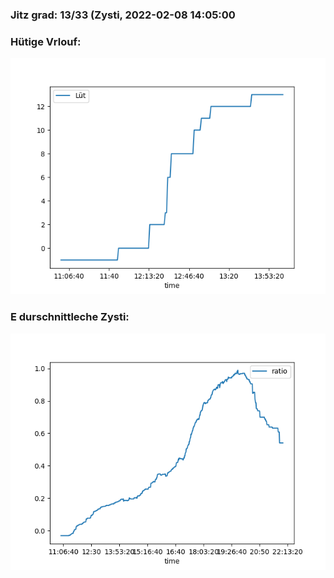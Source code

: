 ### Jitz grad: 13/33 (Zysti, 2022-02-08 14:05:00

### Hütige Vrlouf:
![Graph](Today.png)

### E durschnittleche Zysti:
![Graph](Zysti.png)